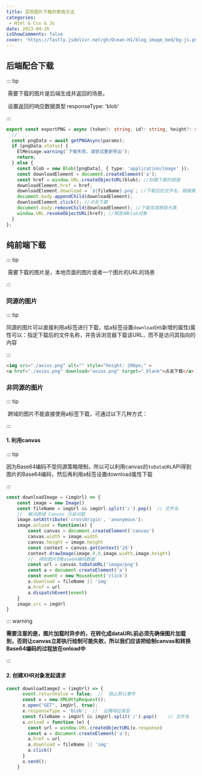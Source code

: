 ```yaml
---
title: 实现图片下载的常用方法
categories: 
 - Html & Css & Js
date: 2023-04-26
isShowComments: false
cover: 'https://fastly.jsdelivr.net/gh/Ocean-H1/blog_image_bed/bg-js.png'
---
```


## 后端配合下载

::: tip

​		需要下载的图片是后端生成并返回的场景。

​		设置返回的响应数据类型 responseType: 'blob'	

:::	

```typescript
export const exportPNG = async (token?: string, id?: string, height?: string) => {
  // ... 
  const pngData = await getPNGAsync(params);
  if (pngData.status) {
    ElMessage.warning('下载失败，请尝试重新导出');
    return;
  } else {
    const blob = new Blob([pngData], { type: 'application/image' });
    const downloadElement = document.createElement('a');
    const href = window.URL.createObjectURL(blob); //创建下载的链接
    downloadElement.href = href;
    downloadElement.download = `${fileName}.png`; //下载后的文件名，根据需求定义
    document.body.appendChild(downloadElement);
    downloadElement.click(); //点击下载
    document.body.removeChild(downloadElement); //下载完成移除元素
    window.URL.revokeObjectURL(href); //释放掉blob对象
  }
};
```

## 纯前端下载

::: tip

​		需要下载的图片是，本地页面的图片或者一个图片的URL的场景

:::

### 同源的图片

::: tip

​		同源的图片可以直接利用a标签进行下载，给a标签设置`download`(`H5`新增的属性)属性可以：指定下载后的文件名称，并告诉浏览器下载该URL，而不是访问其指向的内容

:::

```html
<img src="./axios.png" alt="" style="height: 200px;" >
<a href="./axios.png" download="axios.png" target="_blank">点击下载</a>
```



### 非同源的图片

::: tip

​	跨域的图片不能直接使用a标签下载，可通过以下几种方式：

:::	

#### 1. 利用canvas

::: tip

​		因为Base64编码不受同源策略限制，所以可以利用canvas的`toDataURL`API得到图片的Base64编码，然后再利用a标签设置download属性下载

:::

```javascript
const downloadImage = (imgUrl) => {
    const image = new Image()
    const fileName = imgUrl && imgUrl.split('/').pop()	// 文件名
    //	解决跨域 Canvas 污染问题
    image.setAttribute('crossOrigin', 'anonymous');
    image.onload = function(e) {
        const canvas = document.createElement('canvas')
        canvas.width = image.width
        canvas.height = image.height
        const context = canvas.getContext('2d')
        context.drawImage(image,0,0,image.width,image.height)
        //	得到图片的Base64编码数据
        const url = canvas.toDataURL('image/png')
        const a = document.createElement('a')
        const event = new MouseEvent('click')
        a.download = fileName || 'img'
        a.href = url
        a.dispatchEvent(event)
    }
    image.src = imgUrl
}
```

::: warning

​			**需要注意的是，图片加载时异步的，在转化成dataURL前必须先确保图片加载到，否则让canvas立即执行绘制可能失败，所以我们应该把绘制canvas和转换Base64编码的过程放在onload中**

:::

#### 2. 创建XHR对象发起请求

```javascript
const downloadIamge2 = (imgUrl) => {
      event.returnValue = false;  //  阻止默认事件
      const x = new XMLHttpRequest();
      x.open("GET", imgUrl, true);
      x.responseType = 'blob';	//	设置响应类型
      const fileName = imgUrl && imgUrl.split('/').pop()	// 文件名
      x.onload = function (e) {
        const url = window.URL.createObjectURL(x.response)
        const a = document.createElement('a');
        a.href = url
        a.download = fileName || 'img'
        a.click()
      }
      x.send();
    }
```

